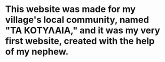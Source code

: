 # This website was made for my village's local community, named "ΤΑ ΚΟΤΥΛΑΙΑ," and it was my very first website, created with the help of my nephew.
